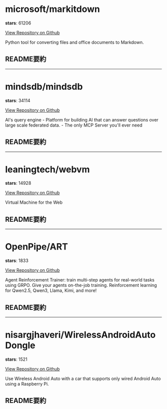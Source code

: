 
# microsoft/markitdown

**stars**: 61206

[View Repository on Github](https://github.com/microsoft/markitdown)

Python tool for converting files and office documents to Markdown.

## README要約


---

# mindsdb/mindsdb

**stars**: 34114

[View Repository on Github](https://github.com/mindsdb/mindsdb)

AI's query engine - Platform for building AI that can answer questions over large scale federated data. - The only MCP Server you'll ever need

## README要約


---

# leaningtech/webvm

**stars**: 14928

[View Repository on Github](https://github.com/leaningtech/webvm)

Virtual Machine for the Web

## README要約


---

# OpenPipe/ART

**stars**: 1833

[View Repository on Github](https://github.com/OpenPipe/ART)

Agent Reinforcement Trainer: train multi-step agents for real-world tasks using GRPO. Give your agents on-the-job training. Reinforcement learning for Qwen2.5, Qwen3, Llama, Kimi, and more!

## README要約


---

# nisargjhaveri/WirelessAndroidAutoDongle

**stars**: 1521

[View Repository on Github](https://github.com/nisargjhaveri/WirelessAndroidAutoDongle)

Use Wireless Android Auto with a car that supports only wired Android Auto using a Raspberry Pi.

## README要約

